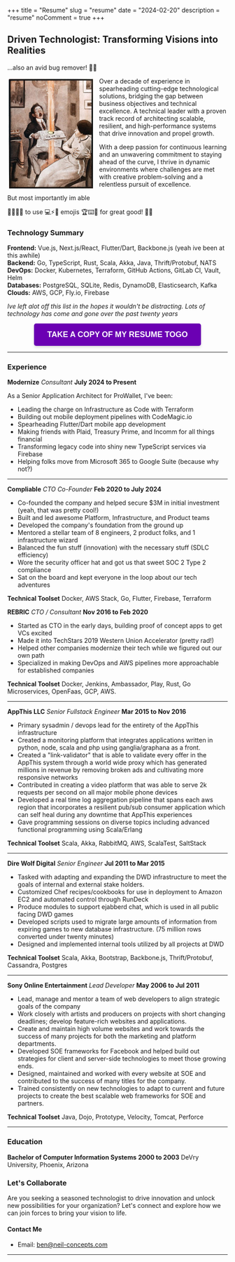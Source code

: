 +++
title = "Resume"
slug = "resume"
date = "2024-02-20"
description = "resume"
noComment = true
+++

<style>
 .thumbnail {
   max-width: 200px;
   border-radius: 8px;
   transition: filter 0.3s ease;
   margin-right:10px;
 }

 .thumbnail:hover {
   filter: brightness(1.2) saturate(1.2);
 }

.spaceship-container {
  position: fixed;
  top: 0;
  left: 0;
}

.spaceship {
  position: absolute;
  font-size: 2.5rem;
  transform: translateX(-100%);
  animation: rocket 30s linear infinite;
  cursor: crosshair;
  opacity: .88;
  z-index: 99;
}


@keyframes rocket {
  0% {
    transform: translateX(-100%);
  }
  100% {
    transform: translateX(calc(100vw + 100%)); 
  }
}

.retro-button {
  padding: 15px 30px;
  font-size: 18px;
  font-weight: bold;
  color: #fff;
  background-color: #6b00b3;
  border: none;
  border-radius: 5px;
  box-shadow: 0 4px 6px rgba(0, 0, 0, 0.1), 0 1px 3px rgba(0, 0, 0, 0.08);
  cursor: pointer;
  transition: transform 0.3s ease;
}

.retro-button:hover {
  transform: translateY(-2px);
  box-shadow: 0 6px 8px rgba(0, 0, 0, 0.1), 0 2px 4px rgba(0, 0, 0, 0.08);
}

.retro-button:active {
  transform: translateY(0);
  box-shadow: 0 4px 6px rgba(0, 0, 0, 0.1), 0 1px 3px rgba(0, 0, 0, 0.08);
}


</style>



## Driven Technologist: Transforming Visions into Realities
...also an avid bug remover! 🚫👾

<img class="thumbnail" src="/images/wild-report.jpg" width="320" align="left" /><p/>

Over a decade of experience in spearheading cutting-edge technological solutions, bridging the gap between business objectives and technical excellence. A technical leader with a proven track record of architecting scalable, resilient, and high-performance systems that drive innovation and propel growth.

With a deep passion for continuous learning and an unwavering commitment to staying ahead of the curve, I thrive in dynamic environments where challenges are met with creative problem-solving and a relentless pursuit of excellence.

But most importantly im able <br/>

🚀👩‍💻🔥 to use 💻⚡️🌟 emojis 🏆⌨️💪 for great good! 🥳🎉 

### Technology Summary

**Frontend:** Vue.js, Next.js/React, Flutter/Dart, Backbone.js (yeah ive been at this awhile)<br/>
**Backend:** Go, TypeScript, Rust, Scala, Akka, Java, Thrift/Protobuf, NATS<br/>
**DevOps:** Docker, Kubernetes, Terraform, GitHub Actions, GitLab CI, Vault, Helm<br/>
**Databases:** PostgreSQL, SQLite, Redis, DynamoDB, Elasticsearch, Kafka<br/>
**Clouds:** AWS, GCP, Fly.io, Firebase<br/>

<i>Ive left alot off this list in the hopes it wouldn't be distracting. Lots of technology has come and gone over the past twenty years</i>

<p style="text-align:center">
<button onclick="window.open('/resume.pdf', '_new')" class="retro-button" onclick="savePDF()">TAKE A COPY OF MY RESUME TOGO</button>
</p>

------
<div class="spaceship-container"></div>

### Experience

**Modernize** *Consultant* __July 2024 to Present__<br/>

As a Senior Application Architect for ProWallet, I've been:
- Leading the charge on Infrastructure as Code with Terraform
- Building out mobile deployment pipelines with CodeMagic.io
- Spearheading Flutter/Dart mobile app development
- Making friends with Plaid, Treasury Prime, and Incomm for all things financial
- Transforming legacy code into shiny new TypeScript services via Firebase
- Helping folks move from Microsoft 365 to Google Suite (because why not?)

------

**Compliable** *CTO Co-Founder* __Feb 2020 to July 2024__<br/>

- Co-founded the company and helped secure $3M in initial investment (yeah, that was pretty cool!)
- Built and led awesome Platform, Infrastructure, and Product teams
- Developed the company's foundation from the ground up
- Mentored a stellar team of 8 engineers, 2 product folks, and 1 infrastructure wizard
- Balanced the fun stuff (innovation) with the necessary stuff (SDLC efficiency)
- Wore the security officer hat and got us that sweet SOC 2 Type 2 compliance
- Sat on the board and kept everyone in the loop about our tech adventures

**Technical Toolset** Docker, AWS Stack, Go, Flutter, Firebase, Terraform

**REBRIC** *CTO / Consultant* __Nov 2016 to Feb 2020__ <br/>

- Started as CTO in the early days, building proof of concept apps to get VCs excited
- Made it into TechStars 2019 Western Union Accelerator (pretty rad!)
- Helped other companies modernize their tech while we figured out our own path
- Specialized in making DevOps and AWS pipelines more approachable for established companies

**Technical Toolset** Docker, Jenkins, Ambassador, Play, Rust, Go Microservices, OpenFaas, GCP, AWS.

------
**AppThis LLC** *Senior Fullstack Engineer* __Mar 2015 to Nov 2016__ <br/>

- Primary sysadmin / devops lead for the entirety of the AppThis infrastructure
- Created a monitoring platform that integrates applications written in python, node, scala and php using ganglia/graphana as a front.
- Created a "link-validator" that is able to validate every offer in the AppThis system through a world wide proxy which has generated millions in revenue by removing broken ads and cultivating more responsive networks
- Contributed in creating a video platform that was able to serve 2k requests per second on all major mobile phone devices
- Developed a real time log aggregation pipeline that spans each aws region that incorporates a resilient pub/sub consumer application which can self heal during any downtime that AppThis experiences
- Gave programming sessions on diverse topics including advanced functional programming using Scala/Erlang

**Technical Toolset** Scala, Akka, RabbitMQ, AWS, ScalaTest, SaltStack

------
**Dire Wolf Digital** *Senior Engineer* __Jul 2011 to Mar 2015__ <br/>

- Tasked with adapting and expanding the DWD infrastructure to meet the goals of internal and external stake holders.
- Customized Chef recipes/cookbooks for use in deployment to Amazon EC2 and automated control through RunDeck
- Produce modules to support ejabberd chat, which is used in all public facing DWD games
- Developed scripts used to migrate large amounts of information from expiring games to new database infrastructure. (75 million rows converted under twenty minutes)
- Designed and implemented internal tools utilized by all projects at DWD

**Technical Toolset** Scala, Akka, Bootstrap, Backbone.js, Thrift/Protobuf, Cassandra, Postgres

------
**Sony Online Entertainment** *Lead Developer* __May 2006 to Jul 2011__ <br/>

- Lead, manage and mentor a team of web developers to align strategic goals of the company
- Work closely with artists and producers on projects with short changing deadlines; develop feature-rich websites and applications.
- Create and maintain high volume websites and work towards the success of many projects for both the marketing and platform departments.
- Developed SOE frameworks for Facebook and helped build out strategies for client and server-side technologies to meet those growing ends.
- Designed, maintained and worked with every website at SOE and contributed to the success of many titles for the company.
- Trained consistently on new technologies to adapt to current and future projects to create the best scalable web frameworks for SOE and partners.

**Technical Toolset** Java, Dojo, Prototype, Velocity, Tomcat, Perforce

------

### Education

**Bachelor of Computer Information Systems** __2000 to 2003__
DeVry University, Phoenix, Arizona


### Let's Collaborate

Are you seeking a seasoned technologist to drive innovation and unlock new possibilities for your organization? Let's connect and explore how we can join forces to bring your vision to life.

#### Contact Me

- Email: [ben@neil-concepts.com](mailto:ben@neil-concepts.com)


---

<script>
function explodeSpaceship(event) {
  const spaceship = event.target;
  spaceship.textContent = '💥';

  setTimeout(() => {
    spaceship.remove();
  }, 1000);
}

function createSpaceships(count) {
  const container = document.querySelector('.spaceship-container');

  for (let i = 0; i < count; i++) {
    const spaceship = document.createElement('div');
    spaceship.className = 'spaceship';
    spaceship.textContent = '👾';
    container.appendChild(spaceship);

    spaceship.style.top = `${Math.random() * 80}vh`;
    spaceship.style.animationDelay = `${Math.random() * 10}s`;

    spaceship.addEventListener('click', explodeSpaceship);
  }
}


createSpaceships(5);

</script>
